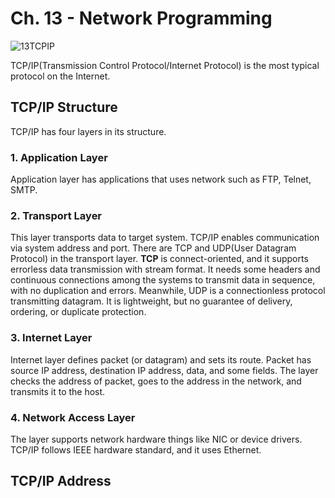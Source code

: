 # Ch. 13 - Network Programming
![13TCPIP](https://user-images.githubusercontent.com/48712088/150157893-c337e38e-4b33-45fb-b810-c75e85986ad2.png)

TCP/IP(Transmission Control Protocol/Internet Protocol) is the most typical protocol on the Internet.
## TCP/IP Structure

TCP/IP has four layers in its structure.

### 1. Application Layer
Application layer has applications that uses network such as FTP, Telnet, SMTP.
### 2. Transport Layer
This layer transports data to target system. TCP/IP enables communication via system address and port.
There are TCP and UDP(User Datagram Protocol) in the transport layer. **TCP** is connect-oriented, and it supports errorless data transmission with stream format.
It needs some headers and continuous connections among the systems to transmit data in sequence, with no duplication and errors.
Meanwhile, UDP is a connectionless protocol transmitting datagram. It is lightweight, but no guarantee of delivery, ordering, or duplicate protection.
### 3. Internet Layer
Internet layer defines packet (or datagram) and sets its route. Packet has source IP address, destination IP address, data, and some fields. The layer checks the address of packet, goes to the address in the network, and transmits it to the host.
### 4. Network Access Layer
The layer supports network hardware things like NIC or device drivers. TCP/IP follows IEEE hardware standard, and it uses Ethernet.

## TCP/IP Address
